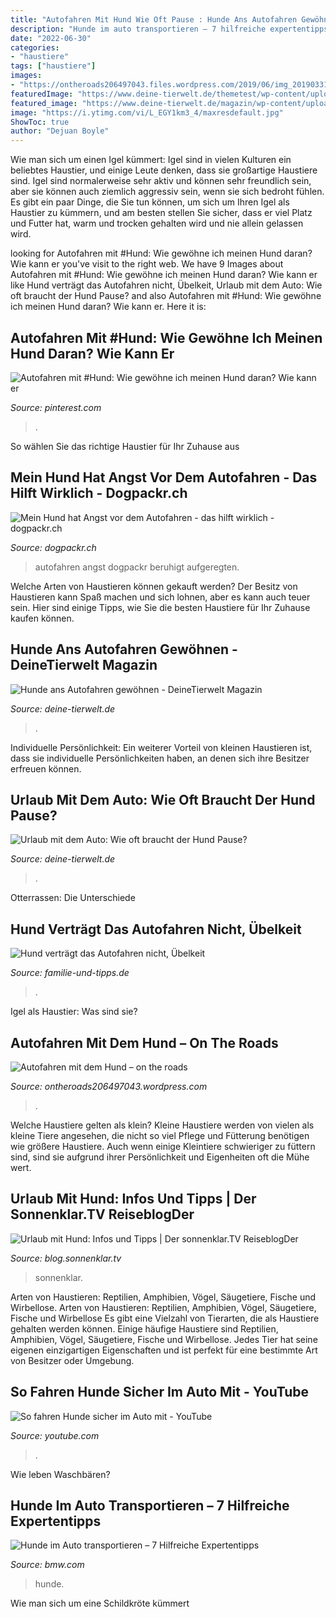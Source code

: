 ```yaml
---
title: "Autofahren Mit Hund Wie Oft Pause : Hunde Ans Autofahren Gewöhnen"
description: "Hunde im auto transportieren – 7 hilfreiche expertentipps"
date: "2022-06-30"
categories:
- "haustiere"
tags: ["haustiere"]
images:
- "https://ontheroads206497043.files.wordpress.com/2019/06/img_20190331_143858-e1561105597288.jpg?w=1760&amp;h=624&amp;crop=1"
featuredImage: "https://www.deine-tierwelt.de/themetest/wp-content/uploads/sites/7/2020/07/hund-steht-vor-auto-n-k.jpg"
featured_image: "https://www.deine-tierwelt.de/magazin/wp-content/uploads/sites/7/2014/02/Hunde-ans-Autofahren-gewoehnen-677x420.jpg"
image: "https://i.ytimg.com/vi/L_EGY1km3_4/maxresdefault.jpg"
ShowToc: true
author: "Dejuan Boyle"
---
```



Wie man sich um einen Igel kümmert:
Igel sind in vielen Kulturen ein beliebtes Haustier, und einige Leute denken, dass sie großartige Haustiere sind. Igel sind normalerweise sehr aktiv und können sehr freundlich sein, aber sie können auch ziemlich aggressiv sein, wenn sie sich bedroht fühlen. Es gibt ein paar Dinge, die Sie tun können, um sich um Ihren Igel als Haustier zu kümmern, und am besten stellen Sie sicher, dass er viel Platz und Futter hat, warm und trocken gehalten wird und nie allein gelassen wird.

	

		
looking for Autofahren mit #Hund: Wie gewöhne ich meinen Hund daran? Wie kann er you've visit to the right web. We have 9 Images about Autofahren mit #Hund: Wie gewöhne ich meinen Hund daran? Wie kann er like Hund verträgt das Autofahren nicht, Übelkeit, Urlaub mit dem Auto: Wie oft braucht der Hund Pause? and also Autofahren mit #Hund: Wie gewöhne ich meinen Hund daran? Wie kann er. Here it is:
		
    
## Autofahren Mit #Hund: Wie Gewöhne Ich Meinen Hund Daran? Wie Kann Er

<img loading=lazy src="https://i.pinimg.com/736x/1f/93/d1/1f93d170ba30a43787f603edd7513e2f.jpg" onerror="this.onerror=null;this.src='https://tse4.mm.bing.net/th?id=OIP.tnDHSvIJZkIe8VDwVDBjOAHaLG&amp;pid=15.1';" alt="Autofahren mit #Hund: Wie gewöhne ich meinen Hund daran? Wie kann er">

_Source: pinterest.com_

>. 

	

So wählen Sie das richtige Haustier für Ihr Zuhause aus

    
## Mein Hund Hat Angst Vor Dem Autofahren - Das Hilft Wirklich - Dogpackr.ch

<img loading=lazy src="https://dogpackr.ch/wp-content/uploads/2020/07/auto3-200x300.jpg" onerror="this.onerror=null;this.src='https://tse2.mm.bing.net/th?id=OIP.SIfS44tBIwHN4VygnH-mlAAAAA&amp;pid=15.1';" alt="Mein Hund hat Angst vor dem Autofahren - das hilft wirklich - dogpackr.ch">

_Source: dogpackr.ch_

>autofahren angst dogpackr beruhigt aufgeregten. 

	

Welche Arten von Haustieren können gekauft werden?
Der Besitz von Haustieren kann Spaß machen und sich lohnen, aber es kann auch teuer sein. Hier sind einige Tipps, wie Sie die besten Haustiere für Ihr Zuhause kaufen können.

    
## Hunde Ans Autofahren Gewöhnen - DeineTierwelt Magazin

<img loading=lazy src="https://www.deine-tierwelt.de/magazin/wp-content/uploads/sites/7/2014/02/Hunde-ans-Autofahren-gewoehnen-677x420.jpg" onerror="this.onerror=null;this.src='https://tse2.mm.bing.net/th?id=OIP.qFg5W241FFmEXiyj34T_TgHaEm&amp;pid=15.1';" alt="Hunde ans Autofahren gewöhnen - DeineTierwelt Magazin">

_Source: deine-tierwelt.de_

>. 

	

Individuelle Persönlichkeit: Ein weiterer Vorteil von kleinen Haustieren ist, dass sie individuelle Persönlichkeiten haben, an denen sich ihre Besitzer erfreuen können.

    
## Urlaub Mit Dem Auto: Wie Oft Braucht Der Hund Pause?

<img loading=lazy src="https://www.deine-tierwelt.de/themetest/wp-content/uploads/sites/7/2020/07/hund-steht-vor-auto-n-k.jpg" onerror="this.onerror=null;this.src='https://tse1.mm.bing.net/th?id=OIP.Jh2wyYdKgDbq17rq6FwVEQHaE8&amp;pid=15.1';" alt="Urlaub mit dem Auto: Wie oft braucht der Hund Pause?">

_Source: deine-tierwelt.de_

>. 

	

Otterrassen: Die Unterschiede

    
## Hund Verträgt Das Autofahren Nicht, Übelkeit

<img loading=lazy src="https://www.familie-und-tipps.de/Familienleben/Haustiere/Hunde/Bilder/Hund-Autofahren-g.jpg" onerror="this.onerror=null;this.src='https://tse3.mm.bing.net/th?id=OIP.Ay2vZTkHaliUHrAf68amdgHaEH&amp;pid=15.1';" alt="Hund verträgt das Autofahren nicht, Übelkeit">

_Source: familie-und-tipps.de_

>. 

	

Igel als Haustier: Was sind sie?

    
## Autofahren Mit Dem Hund – On The Roads

<img loading=lazy src="https://ontheroads206497043.files.wordpress.com/2019/06/img_20190331_143858-e1561105597288.jpg?w=1760&amp;h=624&amp;crop=1" onerror="this.onerror=null;this.src='https://tse4.mm.bing.net/th?id=OIP.KQtZeHS2pZBa2yMMiOIOwQHaCo&amp;pid=15.1';" alt="Autofahren mit dem Hund – on the roads">

_Source: ontheroads206497043.wordpress.com_

>. 

	

Welche Haustiere gelten als klein?
Kleine Haustiere werden von vielen als kleine Tiere angesehen, die nicht so viel Pflege und Fütterung benötigen wie größere Haustiere. Auch wenn einige Kleintiere schwieriger zu füttern sind, sind sie aufgrund ihrer Persönlichkeit und Eigenheiten oft die Mühe wert.

    
## Urlaub Mit Hund: Infos Und Tipps | Der Sonnenklar.TV ReiseblogDer

<img loading=lazy src="https://blog.sonnenklar.tv/wp-content/uploads/2017/04/Hund-Autp.jpg" onerror="this.onerror=null;this.src='https://tse2.mm.bing.net/th?id=OIP.O8sr6qVSveJyk3jvpuxcuQHaC1&amp;pid=15.1';" alt="Urlaub mit Hund: Infos und Tipps | Der sonnenklar.TV ReiseblogDer">

_Source: blog.sonnenklar.tv_

>sonnenklar. 

	

Arten von Haustieren: Reptilien, Amphibien, Vögel, Säugetiere, Fische und Wirbellose.
Arten von Haustieren: Reptilien, Amphibien, Vögel, Säugetiere, Fische und Wirbellose
Es gibt eine Vielzahl von Tierarten, die als Haustiere gehalten werden können. Einige häufige Haustiere sind Reptilien, Amphibien, Vögel, Säugetiere, Fische und Wirbellose. Jedes Tier hat seine eigenen einzigartigen Eigenschaften und ist perfekt für eine bestimmte Art von Besitzer oder Umgebung.

    
## So Fahren Hunde Sicher Im Auto Mit - YouTube

<img loading=lazy src="https://i.ytimg.com/vi/L_EGY1km3_4/maxresdefault.jpg" onerror="this.onerror=null;this.src='https://tse1.mm.bing.net/th?id=OIP.BmbzoTHctA5hbgsARM6X9gHaEK&amp;pid=15.1';" alt="So fahren Hunde sicher im Auto mit - YouTube">

_Source: youtube.com_

>. 

	

Wie leben Waschbären?

    
## Hunde Im Auto Transportieren – 7 Hilfreiche Expertentipps

<img loading=lazy src="https://www.bmw.com/content/dam/bmw/marketBMWCOM/bmw_com/categories/automotive-life/driving-with-dogs/autofahren-hunde-og.jpg" onerror="this.onerror=null;this.src='https://tse3.mm.bing.net/th?id=OIP.XryaIabMv3cy7ijdPSDiigHaDt&amp;pid=15.1';" alt="Hunde im Auto transportieren – 7 Hilfreiche Expertentipps">

_Source: bmw.com_

>hunde. 

	

Wie man sich um eine Schildkröte kümmert

